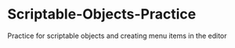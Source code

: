 # Scriptable-Objects-Practice
Practice for scriptable objects and creating menu items in the editor
